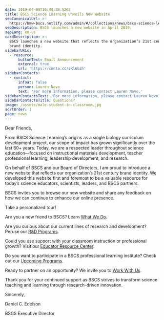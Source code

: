 ```yaml
---
date: 2019-04-09T16:44:38.526Z
title: BSCS Science Learning Unveils New Website
seoCanonicalUrl: >-
  https://bmw-bscs.netlify.com/admin/#/collections/news/bscs-science-learning-unveils-new-website
seoDescription: BSCS launches a new website in April 2019.
seoLang: en-us
cardDescription: >-
  BSCS launches a new website that reflects the organization’s 21st century
  brand identity.
sidebarURLs:
  - resource:
      buttonText: Email Announcement
      external: true
      url: 'https://conta.cc/2Kl6bzh'
sidebarContacts:
  - contact:
      infoat: false
      person: Lauren Novo
      text: 'For more information, please contact Lauren Novo.'
sidebarContactsText: 'For more information, please contact Lauren Novo.'
sidebarContactsTitle: Questions?
image: /assets/male-student-in-classroom.jpg
sortOrder: 1
page: news
---
```

Dear Friends,

From BSCS Science Learning’s origins as a single biology curriculum development project, our scope of impact has grown significantly over the last 60+ years. Today, we are a respected leader throughout science education—focused on instructional materials development, teacher professional learning, leadership development, and research. 

On behalf of BSCS and our Board of Directors, I am proud to introduce a new website that reflects our organization’s 21st century brand identity. We developed this website first and foremost to be a valuable resource for today’s science educators, scientists, leaders, and BSCS partners.  

BSCS invites you to browse our new website and share any feedback on how we can continue to enhance our online presence. 

Take a personalized tour!

Are you a new friend to BSCS? Learn [What We Do](https://bscs.org/our-work/what-we-do/). 

Are you curious about our current lines of research and development? Peruse our [R&D Programs](https://bscs.org/our-work/rd-programs/). 

Could you use support with your classroom instruction or professional growth? Visit our [Educator Resource Center](https://bscs.org/resources/educator-resource-center/). 

Do you want to participate in a BSCS professional learning institute? Check out our [Upcoming Programs](https://bscs.org/upcoming-programs). 

Ready to partner on an opportunity? We invite you to [Work With Us](https://bscs.org/connect/work-with-us/). 

Thank you for your continued support as BSCS strives to transform science teaching and learning through research-driven innovation.

Sincerely, 

Daniel C. Edelson

BSCS Executive Director
